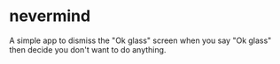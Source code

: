 nevermind
=========

A simple app to dismiss the "Ok glass" screen when you say "Ok glass" then decide you don't want to do anything.

 
